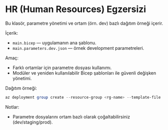 # HR (Human Resources) Egzersizi

Bu klasör, parametre yönetimi ve ortam (örn. dev) bazlı dağıtım örneği içerir.

İçerik:
- `main.bicep` — uygulamanın ana şablonu.
- `main.parameters.dev.json` — örnek development parametreleri.

Amaç:
- Farklı ortamlar için parametre dosyası kullanımı.
- Modüler ve yeniden kullanılabilir Bicep şablonları ile güvenli değişken yönetimi.

Dağıtım örneği:
```powershell
az deployment group create --resource-group <rg-name> --template-file .\main.bicep --parameters @main.parameters.dev.json
```

Notlar:
- Parametre dosyalarını ortam bazlı olarak çoğaltabilirsiniz (dev/staging/prod).
